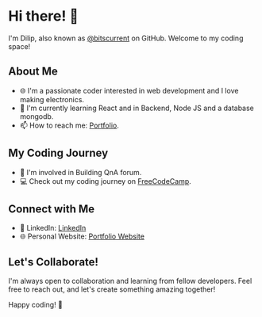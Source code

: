 # Hi there! 👋

I'm Dilip, also known as [@bitscurrent](https://github.com/bitscurrent) on GitHub. Welcome to my coding space!

## About Me

- 🌐 I'm a passionate coder interested in web development and I love making electronics.
- 🌱 I'm currently learning React and in Backend, Node JS and a database mongodb.
- 📫 How to reach me: [Portfolio](https://bitscurrent.github.io/portfolio/).

## My Coding Journey

- 👀 I'm involved in Building QnA forum.
- 💻 Check out my coding journey on [FreeCodeCamp](https://www.freecodecamp.org/byteberry).

## Connect with Me

- 💼 LinkedIn: [LinkedIn](https://www.linkedin.com/in/deelep-%D7%93-72b50b276/)
- 🌐 Personal Website: [Portfolio Website](https://bitscurrent.github.io/portfolio/)

## Let's Collaborate!

I'm always open to collaboration and learning from fellow developers. Feel free to reach out, and let's create something amazing together!

Happy coding! 🚀
